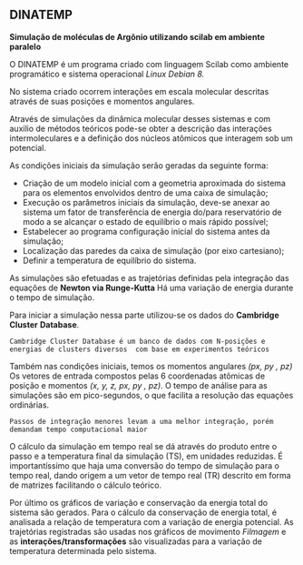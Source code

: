##  DINATEMP
**Simulação de moléculas de Argônio utilizando scilab em ambiente paralelo**

O DINATEMP é um programa criado com linguagem Scilab como ambiente programático e sistema operacional *Linux Debian 8.* 

No sistema criado ocorrem interações em escala molecular descritas através de suas  posições e momentos angulares. 

Através de simulações da dinâmica molecular desses sistemas e com auxilio de métodos 
teóricos pode-se obter a descrição das interações intermoleculares e a definição dos 
núcleos atômicos que interagem sob um potencial.

As condições iniciais da simulação serão geradas da seguinte forma: 
* Criação de um modelo inicial com a geometria aproximada do sistema para os elementos envolvidos dentro de uma caixa de simulação;
* Execução os parâmetros iniciais da simulação, deve-se anexar ao sistema um fator de transferência de energia do/para reservatório de modo a se alcançar o estado de equilíbrio o mais rápido possível;
* Estabelecer ao programa configuração inicial do sistema antes da simulação;
* Localização das paredes da caixa de simulação (por eixo cartesiano);
* Definir a temperatura de equilíbrio do sistema.

As simulações são efetuadas e as trajetórias definidas pela integração das equações 
de **Newton via Runge-Kutta**
Há uma variação de energia durante o tempo de simulação. 

Para iniciar a simulação nessa parte utilizou-se os dados do **Cambridge** **Cluster**  **Database**.

```Cambridge Cluster Database é um banco de dados com N-posições e  energias de clusters diversos  com base em experimentos teóricos ``` 

Também nas condições iniciais, temos os momentos angulares *(px, py , pz)* 
Os vetores de entrada compostos pelas 6 coordenadas atômicas de posição 
e momentos *(x, y, z, px, py , pz)*.
O tempo de análise para as simulações são em pico-segundos, o que facilita a resolução 
das equações ordinárias.

``` Passos de integração menores levam a uma melhor integração, porém demandam tempo computacional maior ``` 

O cálculo da simulação em tempo real se dá através do produto entre o passo e a temperatura  final da simulação (TS), em unidades reduzidas. 
É importantíssimo que haja uma conversão do tempo de simulação para o tempo real, dando origem a um vetor de tempo real (TR) descrito em forma de matrizes facilitando o cálculo teórico.

Por último os gráficos de variação e conservação da energia total do sistema são gerados. 
Para o cálculo da conservação de energia total, é analisada a relação de temperatura com a variação de energia potencial.
As trajetórias registradas são usadas nos gráficos de movimento *Filmagem* e as **interações/transformações** são visualizadas para a variação de temperatura determinada pelo sistema.

